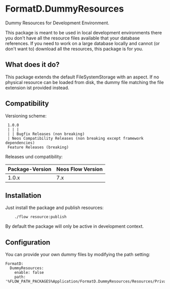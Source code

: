 
# FormatD.DummyResources

Dummy Resources for Development Environment.

This package is meant to be used in local development environments there you don't have all the resource files available that your database references.
If you need to work on a large database locally and cannot (or don't want to) download all the resources, this package is for you.

## What does it do?

This package extends the default FileSystemStorage with an aspect. 
If no physical resource can be loaded from disk, the dummy file matching the file extension ist provided instead.

## Compatibility

Versioning scheme:

     1.0.0 
     | | |
     | | Bugfix Releases (non breaking)
     | Neos Compatibility Releases (non breaking except framework dependencies)
     Feature Releases (breaking)

Releases und compatibility:

| Package-Version | Neos Flow Version |
|-----------------|-------------------|
| 1.0.x           | 7.x               |


## Installation

Just install the package and publish resources:

```
    ./flow resource:publish
```

By default the package will only be active in development context.


## Configuration

You can provide your own dummy files by modifying the path setting:

```
FormatD:
  DummyResources:
    enable: false
    path: '%FLOW_PATH_PACKAGES%Application/FormatD.DummyResources/Resources/Private/Dummy/'
```

